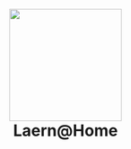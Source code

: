 <h1 align="center">
  <br>
  <img src="https://user.oc-static.com/upload/2020/08/16/15975912807474_Screen%20Shot%202020-08-16%20at%2017.19.38.png alt="Learn@Home" width="200">
  <br>
  Laern@Home
  <br>
</h1>

